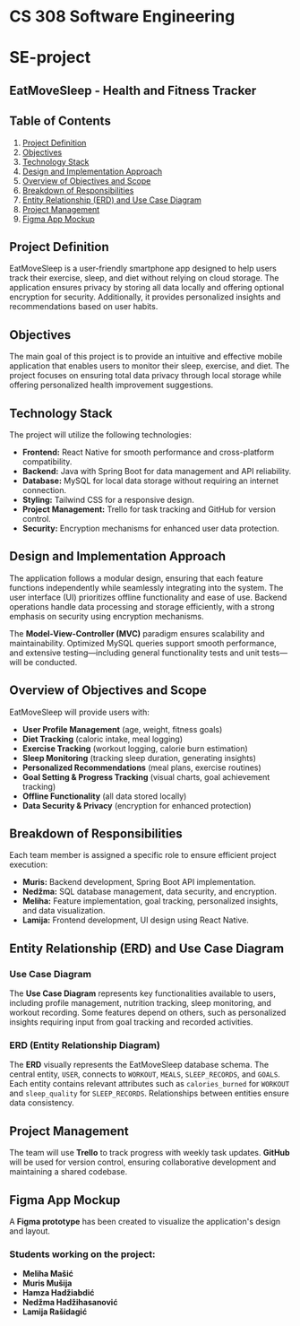 # CS 308 Software Engineering
# SE-project

## EatMoveSleep - Health and Fitness Tracker

## Table of Contents
1. [Project Definition](#project-definition)
2. [Objectives](#objectives)
3. [Technology Stack](#technology-stack)
4. [Design and Implementation Approach](#design-and-implementation-approach)
5. [Overview of Objectives and Scope](#overview-of-objectives-and-scope)
6. [Breakdown of Responsibilities](#breakdown-of-responsibilities)
7. [Entity Relationship (ERD) and Use Case Diagram](#entity-relationship-erd-and-use-case-diagram)
8. [Project Management](#project-management)
9. [Figma App Mockup](#figma-app-mockup)

## Project Definition
EatMoveSleep is a user-friendly smartphone app designed to help users track their exercise, sleep, and diet without relying on cloud storage. The application ensures privacy by storing all data locally and offering optional encryption for security. Additionally, it provides personalized insights and recommendations based on user habits.

## Objectives
The main goal of this project is to provide an intuitive and effective mobile application that enables users to monitor their sleep, exercise, and diet. The project focuses on ensuring total data privacy through local storage while offering personalized health improvement suggestions.

## Technology Stack
The project will utilize the following technologies:
- **Frontend:** React Native for smooth performance and cross-platform compatibility.
- **Backend:** Java with Spring Boot for data management and API reliability.
- **Database:** MySQL for local data storage without requiring an internet connection.
- **Styling:** Tailwind CSS for a responsive design.
- **Project Management:** Trello for task tracking and GitHub for version control.
- **Security:** Encryption mechanisms for enhanced user data protection.

## Design and Implementation Approach
The application follows a modular design, ensuring that each feature functions independently while seamlessly integrating into the system. The user interface (UI) prioritizes offline functionality and ease of use. Backend operations handle data processing and storage efficiently, with a strong emphasis on security using encryption mechanisms.

The **Model-View-Controller (MVC)** paradigm ensures scalability and maintainability. Optimized MySQL queries support smooth performance, and extensive testing—including general functionality tests and unit tests—will be conducted.

## Overview of Objectives and Scope
EatMoveSleep will provide users with:
- **User Profile Management** (age, weight, fitness goals)
- **Diet Tracking** (caloric intake, meal logging)
- **Exercise Tracking** (workout logging, calorie burn estimation)
- **Sleep Monitoring** (tracking sleep duration, generating insights)
- **Personalized Recommendations** (meal plans, exercise routines)
- **Goal Setting & Progress Tracking** (visual charts, goal achievement tracking)
- **Offline Functionality** (all data stored locally)
- **Data Security & Privacy** (encryption for enhanced protection)

## Breakdown of Responsibilities
Each team member is assigned a specific role to ensure efficient project execution:
- **Muris:** Backend development, Spring Boot API implementation.
- **Nedžma:** SQL database management, data security, and encryption.
- **Meliha:** Feature implementation, goal tracking, personalized insights, and data visualization.
- **Lamija:** Frontend development, UI design using React Native.

## Entity Relationship (ERD) and Use Case Diagram
### Use Case Diagram
The **Use Case Diagram** represents key functionalities available to users, including profile management, nutrition tracking, sleep monitoring, and workout recording. Some features depend on others, such as personalized insights requiring input from goal tracking and recorded activities.

### ERD (Entity Relationship Diagram)
The **ERD** visually represents the EatMoveSleep database schema. The central entity, `USER`, connects to `WORKOUT`, `MEALS`, `SLEEP_RECORDS`, and `GOALS`. Each entity contains relevant attributes such as `calories_burned` for `WORKOUT` and `sleep_quality` for `SLEEP_RECORDS`. Relationships between entities ensure data consistency.

## Project Management
The team will use **Trello** to track progress with weekly task updates. **GitHub** will be used for version control, ensuring collaborative development and maintaining a shared codebase.

## Figma App Mockup
A **Figma prototype** has been created to visualize the application's design and layout.

### Students working on the project:
- **Meliha Mašić** 
- **Muris Mušija**
- **Hamza Hadžiabdić**
- **Nedžma Hadžihasanović** 
- **Lamija Rašidagić** 

